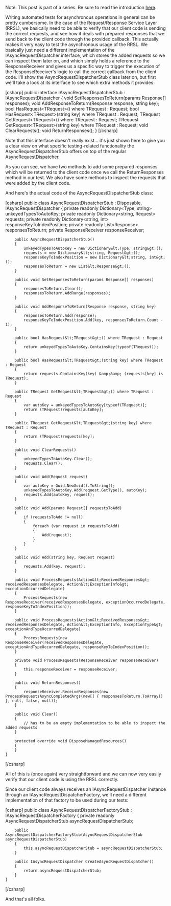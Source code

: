 Note: This post is part of a series. Be sure to read the introduction <a href="http://davybrion.com/blog/2009/11/requestresponse-service-layer-series/">here</a>.

Writing automated tests for asynchronous operations in general can be pretty cumbersome.  In the case of the Request/Response Service Layer (RRSL), we basically need to be able to verify that our client code is sending the correct requests, and see how it deals with prepared responses that we send back to the client code through the provided callback.  This actually makes it very easy to test the asynchronous usage of the RRSL.  We basically just need a different implementation of the IAsyncRequestDispatcher interface, which stores the added requests so we can inspect them later on, and which simply holds a reference to the ResponseReceiver and gives us a specific way to trigger the execution of the ResponseReceiver's logic to call the correct callback from the client code.  I'll show the AsyncRequestDispatcherStub class later on, but first we'll take a look at its interface to see which extra methods it provides:

<div>
[csharp]
    public interface IAsyncRequestDispatcherStub : IAsyncRequestDispatcher
    {
        void SetResponsesToReturn(params Response[] responses);
        void AddResponseToReturn(Response response, string key);
        bool HasRequest&lt;TRequest&gt;() where TRequest : Request;
        bool HasRequest&lt;TRequest&gt;(string key) where TRequest : Request;
        TRequest GetRequest&lt;TRequest&gt;() where TRequest : Request;
        TRequest GetRequest&lt;TRequest&gt;(string key) where TRequest : Request;
        void ClearRequests();
        void ReturnResponses();
    }
[/csharp]
</div>

Note that this interface doesn't really exist... it's just shown here to give you a clear view on what specific testing-related functionality the AsyncRequestDispatcherStub offers on top of the regular AsyncRequestDispatcher.

As you can see, we have two methods to add some prepared responses which will be returned to the client code once we call the ReturnResponses method in our test.  We also have some methods to inspect the requests that were added by the client code.

And here's the actual code of the AsyncRequestDispatcherStub class:

<div>
[csharp]
    public class AsyncRequestDispatcherStub : Disposable, IAsyncRequestDispatcher
    {
        private readonly Dictionary&lt;Type, string&gt; unkeyedTypesToAutoKey;
        private readonly Dictionary&lt;string, Request&gt; requests;
        private readonly Dictionary&lt;string, int&gt; responseKeyToIndexPosition;
        private readonly List&lt;Response&gt; responsesToReturn;
        private ResponseReceiver responseReceiver;
 
        public AsyncRequestDispatcherStub()
        {
            unkeyedTypesToAutoKey = new Dictionary&lt;Type, string&gt;();
            requests = new Dictionary&lt;string, Request&gt;();
            responseKeyToIndexPosition = new Dictionary&lt;string, int&gt;();
            responsesToReturn = new List&lt;Response&gt;();
        }
 
        public void SetResponsesToReturn(params Response[] responses)
        {
            responsesToReturn.Clear();
            responsesToReturn.AddRange(responses);
        }
 
        public void AddResponseToReturn(Response response, string key)
        {
            responsesToReturn.Add(response);
            responseKeyToIndexPosition.Add(key, responsesToReturn.Count - 1);
        }
 
        public bool HasRequest&lt;TRequest&gt;() where TRequest : Request
        {
            return unkeyedTypesToAutoKey.ContainsKey(typeof(TRequest));
        }
 
        public bool HasRequest&lt;TRequest&gt;(string key) where TRequest : Request
        {
            return requests.ContainsKey(key) &amp;&amp; (requests[key] is TRequest);
        }
 
        public TRequest GetRequest&lt;TRequest&gt;() where TRequest : Request
        {
            var autoKey = unkeyedTypesToAutoKey[typeof(TRequest)];
            return (TRequest)requests[autoKey];
        }
 
        public TRequest GetRequest&lt;TRequest&gt;(string key) where TRequest : Request
        {
            return (TRequest)requests[key];
        }
 
        public void ClearRequests()
        {
            unkeyedTypesToAutoKey.Clear();
            requests.Clear();
        }
 
        public void Add(Request request)
        {
            var autoKey = Guid.NewGuid().ToString();
            unkeyedTypesToAutoKey.Add(request.GetType(), autoKey);
            requests.Add(autoKey, request);
        }
 
        public void Add(params Request[] requestsToAdd)
        {
            if (requestsToAdd != null)
            {
                foreach (var request in requestsToAdd)
                {
                    Add(request);
                }
            }
        }
 
        public void Add(string key, Request request)
        {
            requests.Add(key, request);
        }
 
        public void ProcessRequests(Action&lt;ReceivedResponses&gt; receivedResponsesDelegate, Action&lt;ExceptionInfo&gt; exceptionOccurredDelegate)
        {
            ProcessRequests(new ResponseReceiver(receivedResponsesDelegate, exceptionOccurredDelegate, responseKeyToIndexPosition));
        }
 
        public void ProcessRequests(Action&lt;ReceivedResponses&gt; receivedResponsesDelegate, Action&lt;ExceptionInfo, ExceptionType&gt; exceptionAndTypeOccurredDelegate)
        {
            ProcessRequests(new ResponseReceiver(receivedResponsesDelegate, exceptionAndTypeOccurredDelegate, responseKeyToIndexPosition));
        }
 
        private void ProcessRequests(ResponseReceiver responseReceiver)
        {
            this.responseReceiver = responseReceiver;
        }
 
        public void ReturnResponses()
        {
            responseReceiver.ReceiveResponses(new ProcessRequestsAsyncCompletedArgs(new[] { responsesToReturn.ToArray() }, null, false, null));
        }
 
        public void Clear()
        {
            // has to be an empty implementation to be able to inspect the added requests
        }
 
        protected override void DisposeManagedResources()
        {
        }
    }
[/csharp]
</div>

All of this is (once again) very straightforward and we can now very easily verify that our client code is using the RRSL correctly.

Since our client code always receives an IAsyncRequestDispatcher instance through an IAsyncRequestDispatcherFactory, we'll need a different implementation of that factory to be used during our tests:

<div>
[csharp]
    public class AsyncRequestDispatcherFactoryStub : IAsyncRequestDispatcherFactory
    {
        private readonly AsyncRequestDispatcherStub asyncRequestDispatcherStub;
 
        public AsyncRequestDispatcherFactoryStub(AsyncRequestDispatcherStub asyncRequestDispatcherStub)
        {
            this.asyncRequestDispatcherStub = asyncRequestDispatcherStub;
        }
 
        public IAsyncRequestDispatcher CreateAsyncRequestDispatcher()
        {
            return asyncRequestDispatcherStub;
        }
    }
[/csharp]
</div>

And that's all folks.
